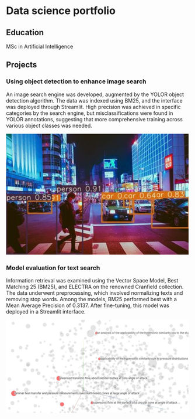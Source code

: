 # Data science portfolio

## Education
MSc in Artificial Intelligence

## Projects

### Using object detection to enhance image search

An image search engine was developed, augmented by the YOLOR object detection algorithm. The data was indexed using BM25, and the interface was deployed through Streamlit. High precision was achieved in specific categories by the search engine, but misclassifications were found in YOLOR annotations, suggesting that more comprehensive training across various object classes was needed.

<img src="/assets/image_3621.jpg" width="500">

### Model evaluation for text search 

Information retrieval was examined using the Vector Space Model, Best Matching 25 (BM25), and ELECTRA on the renowned Cranfield collection. The data underwent preprocessing, which involved normalizing texts and removing stop words. Among the models, BM25 performed best with a Mean Average Precision of 0.3137. After fine-tuning, this model was deployed in a Streamlit interface.

<img src="/assets/embedding_projector.jpg" width="500">

